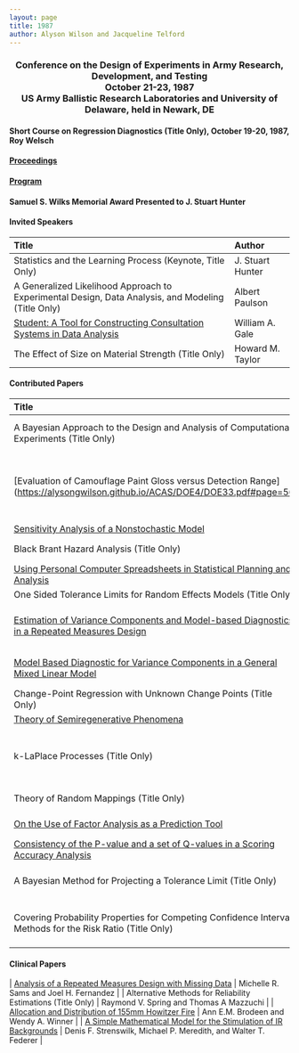```yaml
---
layout: page
title: 1987
author: Alyson Wilson and Jacqueline Telford
---
```

<div align="center"><h3>Conference on the Design of Experiments in Army Research, Development, and Testing<br>
October 21-23, 1987<br>
US Army Ballistic Research Laboratories and University of Delaware, held in Newark, DE</h3></div>


#### Short Course on Regression Diagnostics (Title Only), October 19-20, 1987, Roy Welsch

#### [Proceedings](https://alysongwilson.github.io/ACAS/DOE4/DOE33.pdf#page=8)

#### [Program](https://alysongwilson.github.io/ACAS/DOE4/DOE33.pdf#page=16)

#### Samuel S. Wilks Memorial Award Presented to J. Stuart Hunter


#### Invited Speakers

| Title | Author |
| :--- | :--- |
| Statistics and the Learning Process (Keynote, Title Only) | J. Stuart Hunter |
| A Generalized Likelihood Approach to Experimental Design, Data Analysis, and Modeling (Title Only) | Albert Paulson |
| [Student: A Tool for Constructing Consultation Systems in Data Analysis](https://alysongwilson.github.io/ACAS/DOE4/DOE33.pdf#page=146) | William A. Gale |
| The Effect of Size on Material Strength (Title Only) | Howard M. Taylor |


#### Contributed Papers

| Title | Author |
| :--- | :--- |
| A Bayesian Approach to the Design and Analysis of Computational Experiments (Title Only) | Toby J. Mitchell and Max Morris |
| [Evaluation of Camouflage Paint Gloss versus Detection Range](https://alysongwilson.github.io/ACAS/DOE4/DOE33.pdf#page=56 | George Anitole, Ronald L. Johnson, and Christopher J. Neubert |
| [Sensitivity Analysis of a Nonstochastic Model](https://alysongwilson.github.io/ACAS/DOE4/DOE33.pdf#page=66) | A. A. Khan |
| Black Brant Hazard Analysis (Title Only) | Weston C. Wolff |
| [Using Personal Computer Spreadsheets in Statistical Planning and Analysis](https://alysongwilson.github.io/ACAS/DOE4/DOE33.pdf#page=296) | Carl T. Russell |
| One Sided Tolerance Limits for Random Effects Models (Title Only) | Mark Vangel |
| [Estimation of Variance Components and Model-based Diagnostics in a Repeated Measures Design](https://alysongwilson.github.io/ACAS/DOE4/DOE33.pdf#page=84) | Jock O. Grynovicki and J.W. Green |
| [Model Based Diagnostic for Variance Components in a General Mixed Linear Model](https://alysongwilson.github.io/ACAS/DOE4/DOE33.pdf#page=110) | J.W. Green and R.R. Hocking |
| Change-Point Regression with Unknown Change Points (Title Only) | Robert L. Launer |
| [Theory of Semiregenerative Phenomena](https://alysongwilson.github.io/ACAS/DOE4/DOE33.pdf#page=142) | N.U. Prabnu |
| k-LaPlace Processes (Title Only) | Lee S. Dewals, Peter A.W. Lewis, and Ed McKenzie |
| Theory of Random Mappings (Title Only) | Bernard Harris |
| [On the Use of Factor Analysis as a Prediction Tool](https://alysongwilson.github.io/ACAS/DOE4/DOE33.pdf#page=164) | Oskar M. Essenwanger |
| [Consistency of the P-value and a set of Q-values in a Scoring Accuracy Analysis](https://alysongwilson.github.io/ACAS/DOE4/DOE33.pdf#page=176) | Paul H. Thrasher |
| A Bayesian Method for Projecting a Tolerance Limit (Title Only) | Donald Neal and John Reardon |
| Covering Probability Properties for Competing Confidence Interval Methods for the Risk Ratio (Title Only) | Craig Morrissette and Douglas B. Tang |


#### Clinical Papers

| [Analysis of a Repeated Measures Design with Missing Data](https://alysongwilson.github.io/ACAS/DOE4/DOE33.pdf#page=20) | Michelle R. Sams and Joel H. Fernandez |
| Alternative Methods for Reliability Estimations (Title Only) | Raymond V. Spring and Thomas A Mazzuchi |
| [Allocation and Distribution of 155mm Howitzer Fire](https://alysongwilson.github.io/ACAS/DOE4/DOE33.pdf#page=32) | Ann E.M. Brodeen and Wendy A. Winner |
| [A Simple Mathematical Model for the Stimulation of IR Backgrounds](https://alysongwilson.github.io/ACAS/DOE4/DOE33.pdf#page=46) | Denis F. Strenswilk, Michael P. Meredith, and Walter T. Federer |
